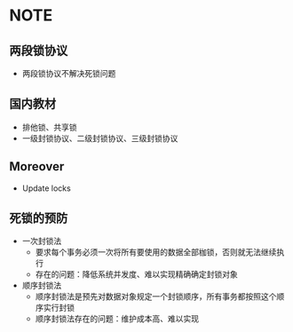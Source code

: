 # NOTE

## 两段锁协议

* 两段锁协议不解决死锁问题

## 国内教材

* 排他锁、共享锁
* 一级封锁协议、二级封锁协议、三级封锁协议

## Moreover 

* Update locks

## 死锁的预防

* 一次封锁法
	- 要求每个事务必须一次将所有要使用的数据全部枷锁，否则就无法继续执行
	- 存在的问题：降低系统并发度、难以实现精确确定封锁对象
* 顺序封锁法
	- 顺序封锁法是预先对数据对象规定一个封锁顺序，所有事务都按照这个顺序实行封锁
	- 顺序封锁法存在的问题：维护成本高、难以实现